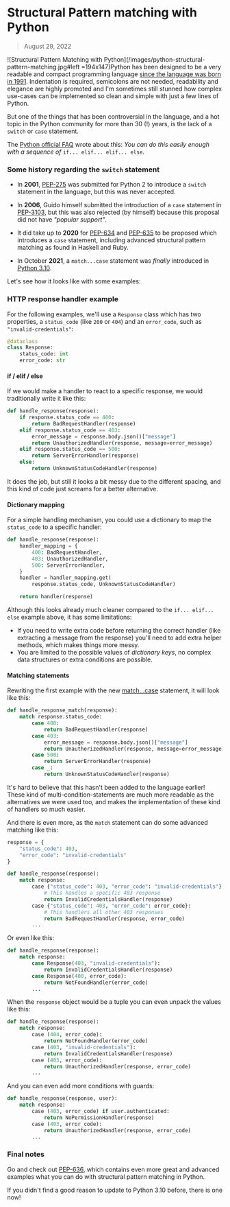 # Structural Pattern matching with Python
> August 29, 2022

![Structural Pattern Matching with Python](/images/python-structural-pattern-matching.jpg#left =194x147)Python has been designed to be a very readable and compact programming language [since the language was born in 1991](https://en.wikipedia.org/wiki/Python_(programming_language)). Indentation is required, semicolons are not needed, readability and elegance are highly promoted and I'm sometimes still stunned how complex use-cases can be implemented so clean and simple with just a few lines of Python.

But one of the things that has been controversial in the language, and a hot topic in the Python community for more than 30 (!) years, is the lack of a `switch` or `case` statement.

The [Python official FAQ](https://docs.python.org/3.9/faq/design.html#why-isn-t-there-a-switch-or-case-statement-in-python) wrote about this:
*You can do this easily enough with a sequence of* `if... elif... elif... else`.

### Some history regarding the `switch` statement

- In **2001**, [PEP-275](https://peps.python.org/pep-0275/) was submitted for Python 2 to introduce a `switch` statement in the language, but this was never accepted.

- In **2006**, Guido himself submitted the introduction of a `case` statement in [PEP-3103](https://peps.python.org/pep-3103/), but this was also rejected (by himself) because this proposal did not have *"popular support"*.

- It did take up to **2020** for [PEP-634](https://peps.python.org/pep-0634/) and [PEP-635](https://peps.python.org/pep-0635/) to be proposed which introduces a `case` statement, including advanced structural pattern matching as found in Haskell and Ruby.

- In October **2021**, a `match...case` statement was *finally* introduced in [Python 3.10](https://docs.python.org/3/whatsnew/3.10.html).

Let's see how it looks like with some examples:

### HTTP response handler example
For the following examples, we'll use a `Response` class which has two properties, a `status_code` (like `200` or `404`) and an `error_code`, such as `"invalid-credentials"`:
```python
@dataclass
class Response:
    status_code: int
    error_code: str
```
#### if  / elif / else
If we would make a handler to react to a specific response, we would traditionally write it like this:
```python
def handle_response(response):
    if response.status_code == 400:
        return BadRequestHandler(response)
    elif response.status_code == 403:
        error_message = response.body.json()["message"]
        return UnauthorizedHandler(response, message=error_message)
    elif response.status_code == 500:
        return ServerErrorHandler(response)
    else:
        return UnknownStatusCodeHandler(response)
```
It does the job, but still it looks a bit messy due to the different spacing, and this kind of code just screams for a better alternative.

#### Dictionary mapping
For a simple handling mechanism, you could use a dictionary to map the `status_code` to a specific handler:
```python
def handle_response(response):
    handler_mapping = {
        400: BadRequestHandler,
        403: UnauthorizedHandler,
        500: ServerErrorHandler,
    }
    handler = handler_mapping.get(
        response.status_code, UnknownStatusCodeHandler)

    return handler(response)
```

Although this looks already much cleaner compared to the `if... elif... else` example above, it has some limitations:

- If you need to write extra code before returning the correct handler (like extracting a message from the response) you'll need to add extra helper methods, which makes things more messy.
- You are limited to the possible values of *dictionary keys*, no complex data structures or extra conditions are possible.

#### Matching statements
Rewriting the first example with the new [match...case](https://peps.python.org/pep-0622/) statement, it will look like this:
```python
def handle_response_match(response):
    match response.status_code:
        case 400:
            return BadRequestHandler(response)
        case 403:
            error_message = response.body.json()["message"]
            return UnauthorizedHandler(response, message=error_message)
        case 500:
            return ServerErrorHandler(response)
        case _:
            return UnknownStatusCodeHandler(response)
```

It's hard to believe that this hasn't been added to the language earlier! These kind of multi-condition-statements are much more readable as the alternatives we were used too, and makes the implementation of these kind of handlers so much easier.

And there is even more, as the `match` statement can do some advanced matching like this:
```python
response = {
    "status_code": 403,
    "error_code": "invalid-credentials"
}

def handle_response(response):
    match response:
        case {"status_code": 403, "error_code": "invalid-credentials"}:
            # This handles a specific 403 response
            return InvalidCredentialsHandler(response)
        case {"status_code": 403, "error_code": error_code}:
            # This handlers all other 403 responses
            return BadRequestHandler(response, error_code)
        ...
```
Or even like this:
```python
def handle_response(response):
    match response:
        case Response(403, "invalid-credentials"):
            return InvalidCredentialsHandler(response)
        case Response(400, error_code):
            return NotFoundHandler(error_code)
        ...
```

When the `response` object would be a tuple you can even unpack the values like this:
```python
def handle_response(response):
    match response:
        case (404, error_code):
            return NotFoundHandler(error_code)
        case (403, "invalid-credentials"):
            return InvalidCredentialsHandler(response)
        case (403, error_code):
            return UnauthorizedHandler(response, error_code)
        ...
```

And you can even add more conditions with guards:
```python
def handle_response(response, user):
    match response:
        case (403, error_code) if user.authenticated:
            return NoPermissionHandler(response)
        case (403, error_code):
            return UnauthorizedHandler(response, error_code)
        ...
```

### Final notes
Go and check out [PEP-636](https://peps.python.org/pep-0636/), which contains even more great and advanced examples what you can do with structural pattern matching in Python.

If you didn't find a good reason to update to Python 3.10 before, there is one now!
